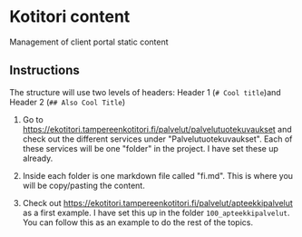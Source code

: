 # Kotitori content
Management of client portal static content

## Instructions

The structure will use two levels of headers: Header 1 (`# Cool title`)and  Header 2 (`## Also Cool Title`)

1. Go to https://ekotitori.tampereenkotitori.fi/palvelut/palvelutuotekuvaukset and check out the different services under "Palvelutuotekuvaukset". Each of these services will be one "folder" in the project. I have set these up already.

2. Inside each folder is one markdown file called "fi.md". This is where you will be copy/pasting the content.

3. Check out https://ekotitori.tampereenkotitori.fi/palvelut/apteekkipalvelut as a first example. I have set this up in the folder `100_apteekkipalvelut`. You can follow this as an example to do the rest of the topics.
